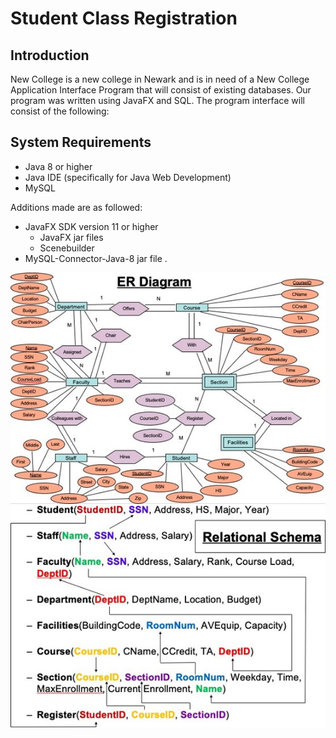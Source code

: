 # Student Class Registration

## Introduction

New College is a new college in Newark and is in need of a New College Application Interface Program that will consist of existing databases. Our program was written using JavaFX and SQL. The program interface will consist of the following:

## System Requirements

- Java 8 or higher
- Java IDE (specifically for Java Web Development)
- MySQL

Additions made are as followed:

- JavaFX SDK version 11 or higher
  - JavaFX jar files
  - Scenebuilder
- MySQL-Connector-Java-8 jar file .

![](images/er-diagram.png)
![](images/relational-schema.png)
